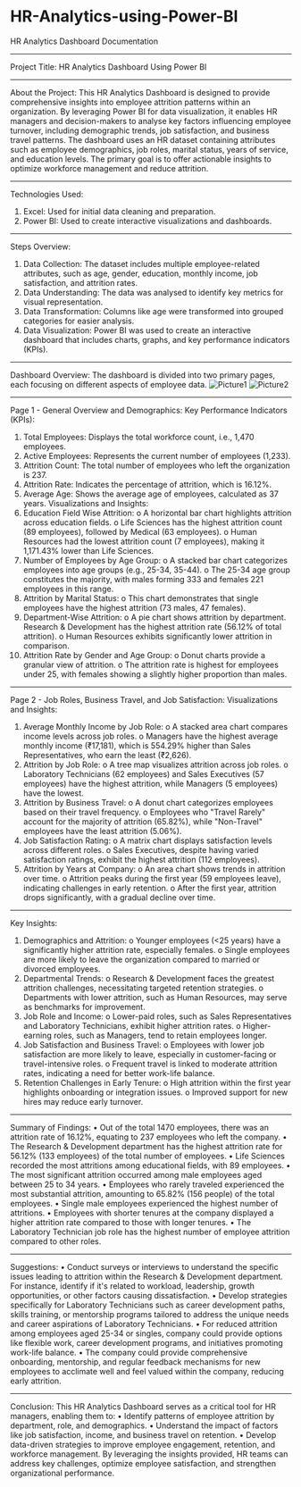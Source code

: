 # HR-Analytics-using-Power-BI
HR Analytics Dashboard Documentation
________________________________________
Project Title:
HR Analytics Dashboard Using Power BI
________________________________________
About the Project:
This HR Analytics Dashboard is designed to provide comprehensive insights into employee attrition patterns within an organization. By leveraging Power BI for data visualization, it enables HR managers and decision-makers to analyse key factors influencing employee turnover, including demographic trends, job satisfaction, and business travel patterns. The dashboard uses an HR dataset containing attributes such as employee demographics, job roles, marital status, years of service, and education levels.
The primary goal is to offer actionable insights to optimize workforce management and reduce attrition.
________________________________________
Technologies Used:
1.	Excel: Used for initial data cleaning and preparation.
2.	Power BI: Used to create interactive visualizations and dashboards.
________________________________________
Steps Overview:
1.	Data Collection: The dataset includes multiple employee-related attributes, such as age, gender, education, monthly income, job satisfaction, and attrition rates.
2.	Data Understanding: The data was analysed to identify key metrics for visual representation.
3.	Data Transformation: Columns like age were transformed into grouped categories for easier analysis.
4.	Data Visualization: Power BI was used to create an interactive dashboard that includes charts, graphs, and key performance indicators (KPIs).
________________________________________
Dashboard Overview:
The dashboard is divided into two primary pages, each focusing on different aspects of employee data.
![Picture1](https://github.com/user-attachments/assets/2d243aca-904e-44bb-9d09-d19e48c91fbf)
![Picture2](https://github.com/user-attachments/assets/09f6e8e6-30e2-4273-b02a-1fd631a247f0)

________________________________________


Page 1 - General Overview and Demographics:
Key Performance Indicators (KPIs):
1.	Total Employees: Displays the total workforce count, i.e., 1,470 employees.
2.	Active Employees: Represents the current number of employees (1,233).
3.	Attrition Count: The total number of employees who left the organization is 237.
4.	Attrition Rate: Indicates the percentage of attrition, which is 16.12%.
5.	Average Age: Shows the average age of employees, calculated as 37 years.
Visualizations and Insights:
1.	Education Field Wise Attrition:
o	A horizontal bar chart highlights attrition across education fields.
o	Life Sciences has the highest attrition count (89 employees), followed by Medical (63 employees).
o	Human Resources had the lowest attrition count (7 employees), making it 1,171.43% lower than Life Sciences.
2.	Number of Employees by Age Group:
o	A stacked bar chart categorizes employees into age groups (e.g., 25-34, 35-44).
o	The 25-34 age group constitutes the majority, with males forming 333 and females 221 employees in this range.
3.	Attrition by Marital Status:
o	This chart demonstrates that single employees have the highest attrition (73 males, 47 females).
4.	Department-Wise Attrition:
o	A pie chart shows attrition by department. Research & Development has the highest attrition rate (56.12% of total attrition).
o	Human Resources exhibits significantly lower attrition in comparison.
5.	Attrition Rate by Gender and Age Group:
o	Donut charts provide a granular view of attrition.
o	The attrition rate is highest for employees under 25, with females showing a slightly higher proportion than males.
________________________________________



Page 2 - Job Roles, Business Travel, and Job Satisfaction:
Visualizations and Insights:
1.	Average Monthly Income by Job Role:
o	A stacked area chart compares income levels across job roles.
o	Managers have the highest average monthly income (₹17,181), which is 554.29% higher than Sales Representatives, who earn the least (₹2,626).
2.	Attrition by Job Role:
o	A tree map visualizes attrition across job roles.
o	Laboratory Technicians (62 employees) and Sales Executives (57 employees) have the highest attrition, while Managers (5 employees) have the lowest.
3.	Attrition by Business Travel:
o	A donut chart categorizes employees based on their travel frequency.
o	Employees who "Travel Rarely" account for the majority of attrition (65.82%), while "Non-Travel" employees have the least attrition (5.06%).
4.	Job Satisfaction Rating:
o	A matrix chart displays satisfaction levels across different roles.
o	Sales Executives, despite having varied satisfaction ratings, exhibit the highest attrition (112 employees).
5.	Attrition by Years at Company:
o	An area chart shows trends in attrition over time.
o	Attrition peaks during the first year (59 employees leave), indicating challenges in early retention.
o	After the first year, attrition drops significantly, with a gradual decline over time.
________________________________________
Key Insights:
1.	Demographics and Attrition:
o	Younger employees (<25 years) have a significantly higher attrition rate, especially females.
o	Single employees are more likely to leave the organization compared to married or divorced employees.
2.	Departmental Trends:
o	Research & Development faces the greatest attrition challenges, necessitating targeted retention strategies.
o	Departments with lower attrition, such as Human Resources, may serve as benchmarks for improvement.
3.	Job Role and Income:
o	Lower-paid roles, such as Sales Representatives and Laboratory Technicians, exhibit higher attrition rates.
o	Higher-earning roles, such as Managers, tend to retain employees longer.
4.	Job Satisfaction and Business Travel:
o	Employees with lower job satisfaction are more likely to leave, especially in customer-facing or travel-intensive roles.
o	Frequent travel is linked to moderate attrition rates, indicating a need for better work-life balance.
5.	Retention Challenges in Early Tenure:
o	High attrition within the first year highlights onboarding or integration issues.
o	Improved support for new hires may reduce early turnover.
________________________________________
Summary of Findings:
•	Out of the total 1470 employees, there was an attrition rate of 16.12%, equating to 237 employees who left the company.
•	The Research & Development department has the highest attrition rate for 56.12% (133 employees) of the total number of employees.
•	Life Sciences recorded the most attritions among educational fields, with 89 employees.
•	The most significant attrition occurred among male employees aged between 25 to 34 years.
•	Employees who rarely traveled experienced the most substantial attrition, amounting to 65.82% (156 people) of the total employees.
•	Single male employees experienced the highest number of attritions.
•	Employees with shorter tenures at the company displayed a higher attrition rate compared to those with longer tenures.
•	The Laboratory Technician job role has the highest number of employee attrition compared to other roles.
________________________________________

Suggestions:
•	Conduct surveys or interviews to understand the specific issues leading to attrition within the Research & Development department. For instance, identify if it's related to workload, leadership, growth opportunities, or other factors causing dissatisfaction.
•	Develop strategies specifically for Laboratory Technicians such as career development paths, skills training, or mentorship programs tailored to address the unique needs and career aspirations of Laboratory Technicians.
•	For reduced attrition among employees aged 25-34 or singles, company could provide options like flexible work, career development programs, and initiatives promoting work-life balance.
•	The company could provide comprehensive onboarding, mentorship, and regular feedback mechanisms for new employees to acclimate well and feel valued within the company, reducing early attrition.
________________________________________

Conclusion:
This HR Analytics Dashboard serves as a critical tool for HR managers, enabling them to:
•	Identify patterns of employee attrition by department, role, and demographics.
•	Understand the impact of factors like job satisfaction, income, and business travel on retention.
•	Develop data-driven strategies to improve employee engagement, retention, and workforce management.
By leveraging the insights provided, HR teams can address key challenges, optimize employee satisfaction, and strengthen organizational performance.
